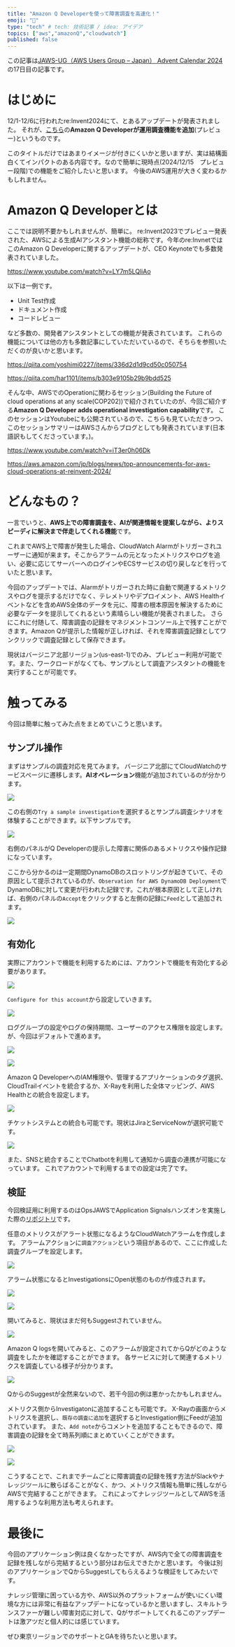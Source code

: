 ```yaml
---
title: "Amazon Q Developerを使って障害調査を高速化！"
emoji: "🙆"
type: "tech" # tech: 技術記事 / idea: アイデア
topics: ["aws","amazonQ","cloudwatch"]
published: false
---
```


この記事は[JAWS-UG（AWS Users Group – Japan） Advent Calendar 2024](https://qiita.com/advent-calendar/2024/jaws-ug)の17日目の記事です。

# はじめに
12/1-12/6に行われたre:Invent2024にて、とあるアップデートが発表されました。
それが、[こちら](https://aws.amazon.com/about-aws/whats-new/2024/12/amazon-q-developer-operational-investigation-preview/)の**Amazon Q Developerが運用調査機能を追加**(プレビュー)というものです。

このタイトルだけではあまりイメージが付きにくいかと思いますが、実は結構面白くてインパクトのある内容です。なので簡単に現時点(2024/12/15　プレビュー段階)での機能をご紹介したいと思います。
今後のAWS運用が大きく変わるかもしれません。

# Amazon Q Developerとは
ここでは説明不要かもしれませんが、簡単に。
re:Invent2023でプレビュー発表された、AWSによる生成AIアシスタント機能の総称です。今年のre:InvnetではこのAmazon Q Developerに関するアップデートが、CEO Keynoteでも多数発表されていました。

https://www.youtube.com/watch?v=LY7m5LQliAo

以下は一例です。
* Unit Test作成
* ドキュメント作成
* コードレビュー

など多数の、開発者アシスタントとしての機能が発表されています。
これらの機能については他の方も多数記事にしていただいているので、そちらを参照いただくのが良いかと思います。

https://qiita.com/yoshimi0227/items/336d2d1d9cd50c050754

https://qiita.com/har1101/items/b303e9105b29b9bdd525

そんな中、AWSでのOperationに関わるセッション(Building the Future of cloud operations at any scale(COP202))で紹介されていたのが、今回ご紹介する**Amazon Q Developer adds operational investigation capability**です。
このセッションはYoutubeにも公開されているので、こちらも見ていただきつつ、このセッションサマリーはAWSさんからブログとしても発表されています(日本語訳もしてくださっています。)。

https://www.youtube.com/watch?v=iT3er0h06Dk

https://aws.amazon.com/jp/blogs/news/top-announcements-for-aws-cloud-operations-at-reinvent-2024/


# どんなもの？
一言でいうと、**AWS上での障害調査を、AIが関連情報を提案しながら、よりスピーディに解決まで伴走してくれる機能**です。

これまでAWS上で障害が発生した場合、CloudWatch Alarmがトリガーされユーザーに通知が来ます。そこからアラームの元となったメトリクスやログを追い、必要に応じてサーバーへのログインやECSサービスの切り戻しなどを行っていたと思います。

今回のアップデートでは、Alarmがトリガーされた時に自動で関連するメトリクスやログを提示するだけでなく、テレメトリやデプロイメント、AWS Healthイベントなどを含めAWS全体のデータを元に、障害の根本原因を解決するために必要なデータを提示してくれるという素晴らしい機能が発表されました。
さらにこれに付随して、障害調査の記録をマネジメントコンソール上で残すことができます。Amazon Qが提示した情報が正しければ、それを障害調査記録としてワンクリックで調査記録として保存できます。

現状はバージニア北部リージョン(us-east-1)でのみ、プレビュー利用が可能です。また、ワークロードがなくても、サンプルとして調査アシスタントの機能を実行することが可能です。


# 触ってみる
今回は簡単に触ってみた点をまとめていこうと思います。

## サンプル操作
まずはサンプルの調査対応を見てみます。
バージニア北部にてCloudWatchのサービスページに遷移します。**AIオペレーション**機能が追加されているのが分かります。

![](https://storage.googleapis.com/zenn-user-upload/116ed1878332-20241215.png)

この右側の`Try a sample investigation`を選択するとサンプル調査シナリオを体験することができます。以下サンプルです。

![](https://storage.googleapis.com/zenn-user-upload/a9bf62056a98-20241215.png)

右側のパネルがQ Developerの提示した障害に関係のあるメトリクスや操作記録になっています。

ここから分かるのは一定期間DynamoDBのスロットリングが起きていて、その原因として提示されているのが、`Observation for AWS DynamoDB Deployment`でDynamoDBに対して変更が行われた記録です。これが根本原因として正しければ、右側のパネルの`Accept`をクリックすると左側の記録に`Feed`として追加されます。

![](https://storage.googleapis.com/zenn-user-upload/16a68e04fc3d-20241215.png)


## 有効化
実際にアカウントで機能を利用するためには、アカウントで機能を有効化する必要があります。

![](https://storage.googleapis.com/zenn-user-upload/116ed1878332-20241215.png)

`Configure for this account`から設定していきます。

![](https://storage.googleapis.com/zenn-user-upload/9c053d6ec3eb-20241215.png)

ロググループの設定やログの保持期間、ユーザーのアクセス権限を設定します。が、今回はデフォルトで進めます。

![](https://storage.googleapis.com/zenn-user-upload/ca7c19e81698-20241215.png)

![](https://storage.googleapis.com/zenn-user-upload/3f46b995bb48-20241215.png)

Amazon Q DeveloperへのIAM権限や、管理するアプリケーションのタグ選択、CloudTrailイベントを統合するか、X-Rayを利用した全体マッピング、AWS Healthとの統合を設定します。

![](https://storage.googleapis.com/zenn-user-upload/0e003c59b24f-20241215.png)

チケットシステムとの統合も可能です。現状はJiraとServiceNowが選択可能です。

![](https://storage.googleapis.com/zenn-user-upload/4c803eae8489-20241215.png)

また、SNSと統合することでChatbotを利用して通知から調査の連携が可能になっています。
これでアカウントで利用するまでの設定は完了です。


## 検証
今回検証用に利用するのはOpsJAWSでApplication Signalsハンズオンを実施した際の[リポジトリ](https://github.com/YoshiiRyo1/opsjaws-application-signals-handson/tree/mainhttps://github.com/YoshiiRyo1/opsjaws-application-signals-handson/tree/main)です。

任意のメトリクスがアラート状態になるようなCloudWatchアラームを作成します。
アラームアクションに`調査アクション`という項目があるので、ここに作成した調査グループを設定します。

![](https://storage.googleapis.com/zenn-user-upload/c27b8aefde1e-20241215.png)

アラーム状態になるとInvestigationsにOpen状態のものが作成されます。

![](https://storage.googleapis.com/zenn-user-upload/50ec1721ec5f-20241215.png)

![](https://storage.googleapis.com/zenn-user-upload/6dca651da786-20241215.png)

開いてみると、現状はまだ何もSuggestされていません。

![](https://storage.googleapis.com/zenn-user-upload/388483f28e75-20241215.png)

Amazon Q logsを開いてみると、このアラームが設定されてからQがどのような調査をしたかを確認することができます。
各サービスに対して関連するメトリクスを調査している様子が分かります。

![](https://storage.googleapis.com/zenn-user-upload/5a96ef96bbe2-20241215.png)

QからのSuggestが全然来ないので、若干今回の例は悪かったかもしれません。

メトリクス側からInvestigatonに追加することも可能です。
X-Rayの画面からメトリクスを選択し、`既存の調査に追加`を選択するとInvestigation側にFeedが追加されています。
また、`Add note`からコメントを追加することもできるので、障害調査の記録を全て時系列順にまとめていくことができます。

![](https://storage.googleapis.com/zenn-user-upload/9d4f588b7e35-20241215.png)

![](https://storage.googleapis.com/zenn-user-upload/eff0ffe71c9b-20241215.png)

こうすることで、これまでチームごとに障害調査の記録を残す方法がSlackやナレッジツールに散らばることがなく、かつ、メトリクス情報も簡単に残しながらAWSで完結することができます。
これによってナレッジツールとしてAWSを活用するような利用方法も考えられます。


# 最後に
今回のアプリケーション例は良くなかったですが、AWS内で全ての障害調査を記録を残しながら完結するという部分はお伝えできたかと思います。
今後は別のアプリケーションでQからSuggestしてもらえるような検証をしてみたいです。

ナレッジ管理に困っている方や、AWS以外のプラットフォームが使いにくい環境な方には非常に有益なアップデートになっているかと思いますし、スキルトランスファーが難しい障害対応に対して、Qがサポートしてくれるこのアップデートは激アツだと個人的には感じています。

ぜひ東京リージョンでのサポートとGAを待ちたいと思います。

